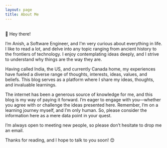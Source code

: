 ```yaml
---
layout: page
title: About Me
---
```

<br>
👋 Hey there!

I’m Anish, a Software Engineer, and I'm very curious about everything in life. I like to read a lot, and delve into any topic ranging from ancient history to the frontiers of technology. I enjoy contemplating ideas deeply, and I strive to understand why things are the way they are.

Having called India, the US, and currently Canada home, my experiences have fueled a diverse range of thoughts, interests, ideas, values, and beliefs. This blog serves as a platform where I share my ideas, thoughts, and invaluable learnings.

The internet has been a generous source of knowledge for me, and this blog is my way of paying it forward. I’m eager to engage with you—whether you agree with or challenge the ideas presented here. Remember, I’m on a learning journey myself, and I’m only human. So, please consider the information here as a mere data point in your quest.

I’m always open to meeting new people, so please don’t hesitate to drop me an email.

Thanks for reading, and I hope to talk to you soon! 😊
